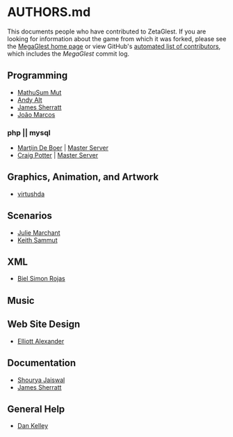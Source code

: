 # AUTHORS.md

This documents people who have contributed to ZetaGlest. If you are
looking for information about the game from which it was forked, please
see the [MegaGlest home page](https://megaglest.org/) or view GitHub's
[automated list of contributors](https://github.com/ZetaGlest/zetaglest-source/graphs/contributors),
which includes the _MegaGlest_ commit log.

## Programming

* [MathuSum Mut](https://github.com/mathusummut)
* [Andy Alt](https://github.com/andy5995)
* [James Sherratt](https://github.com/Jammyjamjamman)
* [João Marcos](https://github.com/JoaoMarcosCSilva)

### php || mysql

* [Martijn De Boer](https://github.com/sexybiggetje) | [Master Server](https://github.com/ZetaGlest/zetaglest-masterserver/graphs/contributors)
* [Craig Potter](https://github.com/craigpotter) | [Master Server](https://github.com/ZetaGlest/zetaglest-masterserver/graphs/contributors)

## Graphics, Animation, and Artwork

* [virtushda](https://github.com/virtushda)

## Scenarios

* [Julie Marchant](https://github.com/onpon4)
* [Keith Sammut](https://github.com/keithsammut)

## XML

* [Biel Simon Rojas](https://github.com/biels)

## Music

## Web Site Design

* [Elliott Alexander](https://github.com/escottalexander)

## Documentation

* [Shourya Jaiswal](https://github.com/shouryaj98)
* [James Sherratt](https://github.com/Jammyjamjamman)

## General Help

* [Dan Kelley](https://github.com/dafky2000)
